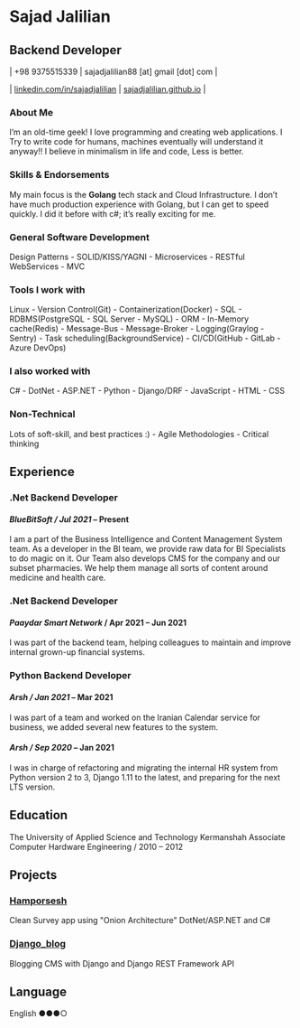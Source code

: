 # Sajad Jalilian

## Backend Developer

| +98 9375515339 | sajadjalilian88 [at] gmail [dot] com |

| [linkedin.com/in/sajadjalilian](http://linkedin.com/in/sajadjalilian) | [sajadjalilian.github.io](http://sajadjalilian.github.io) |

### About Me

I’m an old-time geek! I love programming and creating web applications. I Try to write code for humans, machines eventually will understand it anyway!! I believe in minimalism in life and code, Less is better.

### Skills & Endorsements

My main focus is the **Golang** tech stack and Cloud Infrastructure. I don’t have much production experience with Golang, but I can get to speed quickly. I did it before with c#; it’s really exciting for me.

### General Software Development

Design Patterns - SOLID/KISS/YAGNI - Microservices - RESTful WebServices - MVC

### Tools I work with

Linux - Version Control(Git) - Containerization(Docker) - SQL - RDBMS(PostgreSQL - SQL Server - MySQL) - ORM - In-Memory cache(Redis) - Message-Bus - Message-Broker - Logging(Graylog - Sentry) - Task scheduling(BackgroundService) - CI/CD(GitHub - GitLab - Azure DevOps)

### I also worked with

C# - DotNet - ASP.NET - Python - Django/DRF - JavaScript - HTML - CSS

### Non-Technical

Lots of soft-skill, and best practices :) - Agile Methodologies - Critical thinking

## Experience

### .Net Backend Developer

#### *BlueBitSoft / Jul 2021* – Present

I am a part of the Business Intelligence and Content Management System team.
As a developer in the BI team, we provide raw data for BI Specialists to do magic on it.
Our Team also develops CMS for the company and our subset pharmacies. We help them manage all sorts of content around medicine and health care.

### .Net Backend Developer

#### *Paaydar Smart Network* / Apr 2021 – Jun 2021

I was part of the backend team, helping colleagues to maintain and improve internal grown-up financial systems.

### Python Backend Developer

#### *Arsh / Jan 2021* – Mar 2021

I was part of a team and worked on the Iranian Calendar service for business, we added several new features to the system.

#### *Arsh / Sep 2020* – Jan 2021

I was in charge of refactoring and migrating the internal HR system from Python version 2 to 3, Django 1.11 to the latest, and preparing for the next LTS version.

## Education

The University of Applied Science and Technology Kermanshah
Associate Computer Hardware Engineering / 2010 – 2012

## Projects

### [Hamporsesh](https://github.com/SajadJalilian/Hamporsesh)

Clean Survey app using "Onion Architecture" DotNet/ASP.NET and C#

### [Django_blog](https://github.com/SajadJalilian/django_blog)

Blogging CMS with Django and Django REST Framework API

## Language

English ●●●○
